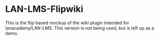 LAN-LMS-Flipwiki
================

This is the flip based mockup of the wiki plugin intended for lanacademy/LAN-LMS. This version is not being used, but is left up as a demo.
